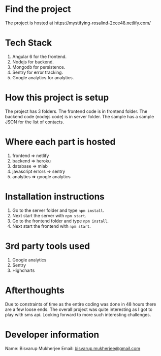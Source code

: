 # Find the project

The project is hosted at https://mystifying-rosalind-2cce48.netlify.com/

# Tech Stack

1. Angular 6 for the frontend.
2. Nodejs for backend.
3. Mongodb for persistence.
4. Sentry for error tracking.
5. Google analytics for analytics.

# How this project is setup

The project has 3 folders. The frontend code is in frontend folder. The backend code (nodejs code) is in server folder. The sample has a sample JSON for the list of contacts.

# Where each part is hosted

1. frontend => netlify
2. backend => heroku
3. database => mlab
4. javascript errors => sentry
5. analytics => google analytics

# Installation instructions

1. Go to the server folder and type `npm install`.
2. Next start the server with `npm start`.
3. Go to the frontend folder and type `npm install`.
4. Next start the frontend with `npm start`.

# 3rd party tools used

1. Google analytics
2. Sentry
3. Highcharts

# Afterthoughts

Due to constraints of time as the entire coding was done in 48 hours there are a few loose ends. The overall project was quite interesting as I got to play with sms api.
Looking forward to more such interesting challenges.

# Developer information

Name: Bisvarup Mukherjee
Email: bisvarup.mukherjee@gmail.com
